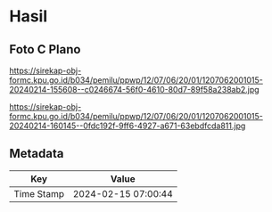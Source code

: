 # Hasil

## Foto C Plano

https://sirekap-obj-formc.kpu.go.id/b034/pemilu/ppwp/12/07/06/20/01/1207062001015-20240214-155608--c0246674-56f0-4610-80d7-89f58a238ab2.jpg

https://sirekap-obj-formc.kpu.go.id/b034/pemilu/ppwp/12/07/06/20/01/1207062001015-20240214-160145--0fdc192f-9ff6-4927-a671-63ebdfcda811.jpg


## Metadata

| Key        | Value               |
| ---------- | ------------------- |
| Time Stamp | 2024-02-15 07:00:44 |



